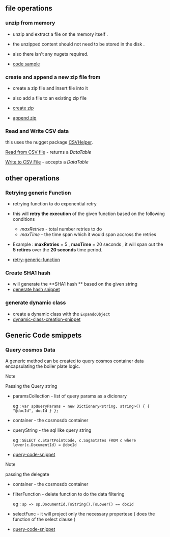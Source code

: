 
## file operations 


### unzip from memory 

- unzip and extract a file on the memory itself . 
- the unzipped content should not need to be stored in the disk . 

- also there isn't any nugets required.  
- [code sample](https://gist.github.com/dinith95/cddcdf4c32633b3abd182d7f57790e88#file-unzip-in-memory-cs)

### create and append a new zip file from 
- create a zip file and insert file into it 
- also add a file to an existing zip file
- [create zip](https://gist.github.com/dinith95/cddcdf4c32633b3abd182d7f57790e88#file-creatzip-cs)

- [append zip](https://gist.github.com/dinith95/cddcdf4c32633b3abd182d7f57790e88#file-c-snippets-appendzip-cs)

### Read and Write CSV data

this uses the nugget package [CSVHelper](https://www.nuget.org/packages/CsvHelper/). 

[Read from CSV file](https://gist.github.com/dinith95/cddcdf4c32633b3abd182d7f57790e88#file-read-from-csv-file-cs) - returns a *DataTable*

[Write to CSV File](https://gist.github.com/dinith95/cddcdf4c32633b3abd182d7f57790e88#file-write-to-csvfile-cs) - accepts a *DataTable*




## other operations 

### Retrying generic Function 

- retrying function to do exponential retry 
- this will **retry the execution** of the given function based on the following conditions 
  - *maxRetries* - total number retries to do 
  - *maxTime* - the time span which it would span accross the retries
  
- Example : **maxRetries** = 5 , **maxTime** = 20 seconds , it will span out the **5 retires** over the **20 seconds** time period. 
  
- [retry-generic-function](https://gist.github.com/dinith95/cddcdf4c32633b3abd182d7f57790e88#file-retry-backoff-function-cs)


### Create SHA1 hash 

- will generate the **SHA1 hash **  based on the given string
- [generate hash snippet](https://gist.github.com/dinith95/cddcdf4c32633b3abd182d7f57790e88#file-genhash-cs)

### generate dynamic class 
- create a dynamic class with the `ExpandoObject`
- [dynamic-class-creation-snippet](https://gist.github.com/dinith95/cddcdf4c32633b3abd182d7f57790e88#file-dynamic-class-cs)

## Generic Code smippets 

### Query cosmos Data 

A generic method can be created to query cosmos container data encapsulating the boiler plate logic. 

>[!NOTE] 
Passing the Query string 

- paramsCollection - list of query params as a dicionary 

    eg : `var spQueryParams = new Dictionary<string, string>() { { "@docId", docId } };`

- container - the cosmosdb container 

- queryString - the sql like query string 

    eg : `SELECT c.StartPointCode, c.SagaStates FROM c where lower(c.DocumentId) = @docId`

- [query-code-snippet](https://gist.github.com/dinith95/cddcdf4c32633b3abd182d7f57790e88#file-cosmosquery_querystr-cs)

>[!NOTE] 
passing the delegate 

- container - the cosmosdb container 

- filterFunction - delete function to do the data filtering 

    eg : `sp => sp.DocumentId.ToString().ToLower() == docId`

- selectFunc - it will project only the necessary propertese ( does the function of the select clause )

- [query-code-snippet](https://gist.github.com/dinith95/cddcdf4c32633b3abd182d7f57790e88#file-cosmosquery_delegate-cs)
